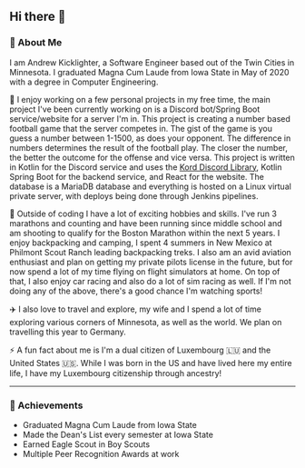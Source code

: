## Hi there 👋

### 🚀 About Me 
I am Andrew Kicklighter, a Software Engineer based out of the Twin Cities in Minnesota. I graduated Magna Cum Laude from Iowa State in May of 2020 with a degree in Computer Engineering. 

🔭 I enjoy working on a few personal projects in my free time, the main project I've been currently working on is a Discord bot/Spring Boot service/website for a server I'm in. This project is creating a number based football game that the server competes in. The gist of the game is you guess a number between 1-1500, as does your opponent. The difference in numbers determines the result of the football play. The closer the number, the better the outcome for the offense and vice versa. This project is written in Kotlin for the Discord service and uses the [Kord Discord Library](https://github.com/kordlib/kord?tab=readme-ov-file), Kotlin Spring Boot for the backend service, and React for the website. The database is a MariaDB database and everything is hosted on a Linux virtual private server, with deploys being done through Jenkins pipelines.

🏃 Outside of coding I have a lot of exciting hobbies and skills. I've run 3 marathons and counting and have been running since middle school and am shooting to qualify for the Boston Marathon within the next 5 years. I enjoy backpacking and camping, I spent 4 summers in New Mexico at Philmont Scout Ranch leading backpacking treks. I also am an avid aviation enthusiast and plan on getting my private pilots license in the future, but for now spend a lot of my time flying on flight simulators at home. On top of that, I also enjoy car racing and also do a lot of sim racing as well. If I'm not doing any of the above, there's a good chance I'm watching sports!

✈️ I also love to travel and explore, my wife and I spend a lot of time exploring various corners of Minnesota, as well as the world. We plan on travelling this year to Germany.

⚡ A fun fact about me is I'm a dual citizen of Luxembourg 🇱🇺 and the United States 🇺🇸. While I was born in the US and have lived here my entire life, I have my Luxembourg citizenship through ancestry!

---

### 🥇 Achievements

- Graduated Magna Cum Laude from Iowa State
- Made the Dean's List every semester at Iowa State
- Earned Eagle Scout in Boy Scouts
- Multiple Peer Recognition Awards at work

